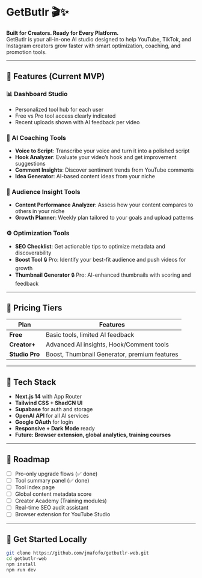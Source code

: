 # GetButlr 🎬✨
**Built for Creators. Ready for Every Platform.**  
GetButlr is your all-in-one AI studio designed to help YouTube, TikTok, and Instagram creators grow faster with smart optimization, coaching, and promotion tools.

---

## 🚀 Features (Current MVP)

### 📊 Dashboard Studio
- Personalized tool hub for each user
- Free vs Pro tool access clearly indicated
- Recent uploads shown with AI feedback per video

### 🧠 AI Coaching Tools
- **Voice to Script**: Transcribe your voice and turn it into a polished script
- **Hook Analyzer**: Evaluate your video’s hook and get improvement suggestions
- **Comment Insights**: Discover sentiment trends from YouTube comments
- **Idea Generator**: AI-based content ideas from your niche

### 🧭 Audience Insight Tools
- **Content Performance Analyzer**: Assess how your content compares to others in your niche
- **Growth Planner**: Weekly plan tailored to your goals and upload patterns

### ⚙️ Optimization Tools
- **SEO Checklist**: Get actionable tips to optimize metadata and discoverability
- **Boost Tool** 🔒 Pro: Identify your best-fit audience and push videos for growth
- **Thumbnail Generator** 🔒 Pro: AI-enhanced thumbnails with scoring and feedback

---

## 💼 Pricing Tiers
| Plan        | Features |
|-------------|----------|
| **Free**       | Basic tools, limited AI feedback |
| **Creator+**   | Advanced AI insights, Hook/Comment tools |
| **Studio Pro** | Boost, Thumbnail Generator, premium features |

---

## 🔐 Tech Stack
- **Next.js 14** with App Router
- **Tailwind CSS + ShadCN UI**
- **Supabase** for auth and storage
- **OpenAI API** for all AI services
- **Google OAuth** for login
- **Responsive + Dark Mode** ready
- **Future: Browser extension, global analytics, training courses**

---

## 📍 Roadmap
- [ ] Pro-only upgrade flows (✅ done)
- [ ] Tool summary panel (✅ done)
- [ ] Tool index page
- [ ] Global content metadata score
- [ ] Creator Academy (Training modules)
- [ ] Real-time SEO audit assistant
- [ ] Browser extension for YouTube Studio

---

## 📂 Get Started Locally

```bash
git clone https://github.com/jmafofo/getbutlr-web.git
cd getbutlr-web
npm install
npm run dev
